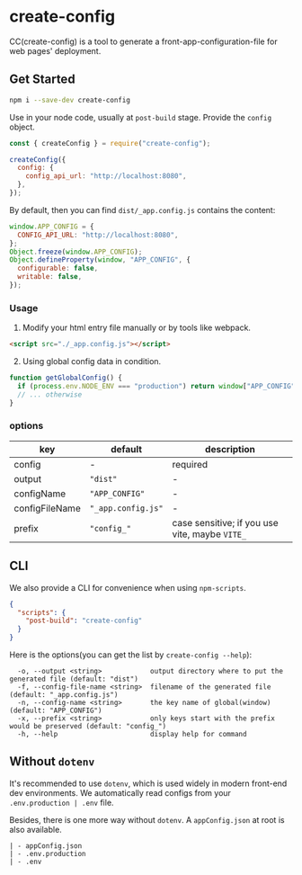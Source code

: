 # create-config

CC(create-config) is a tool to generate a front-app-configuration-file for web pages' deployment.

## Get Started

```bash
npm i --save-dev create-config
```

Use in your node code, usually at `post-build` stage. Provide the `config` object.

```js
const { createConfig } = require("create-config");

createConfig({
  config: {
    config_api_url: "http://localhost:8080",
  },
});
```

By default, then you can find `dist/_app.config.js` contains the content:

```js
window.APP_CONFIG = {
  CONFIG_API_URL: "http://localhost:8080",
};
Object.freeze(window.APP_CONFIG);
Object.defineProperty(window, "APP_CONFIG", {
  configurable: false,
  writable: false,
});
```

### Usage

1. Modify your html entry file manually or by tools like webpack.

```html
<script src="./_app.config.js"></script>
```

2. Using global config data in condition.

```js
function getGlobalConfig() {
  if (process.env.NODE_ENV === "production") return window["APP_CONFIG"];
  // ... otherwise
}
```

### options

| key            | default            | description                                    |
| -------------- | ------------------ | ---------------------------------------------- |
| config         | -                  | required                                       |
| output         | `"dist"`           | -                                              |
| configName     | `"APP_CONFIG"`     | -                                              |
| configFileName | `"_app.config.js"` | -                                              |
| prefix         | `"config_"`        | case sensitive; if you use vite, maybe `VITE_` |

## CLI

We also provide a CLI for convenience when using `npm-scripts`.

```json
{
  "scripts": {
    "post-build": "create-config"
  }
}
```

Here is the options(you can get the list by `create-config --help`):

```
  -o, --output <string>            output directory where to put the generated file (default: "dist")
  -f, --config-file-name <string>  filename of the generated file (default: "_app.config.js")
  -n, --config-name <string>       the key name of global(window) (default: "APP_CONFIG")
  -x, --prefix <string>            only keys start with the prefix would be preserved (default: "config_")
  -h, --help                       display help for command
```

## Without `dotenv`

It's recommended to use `dotenv`, which is used widely in modern front-end dev environments.
We automatically read configs from your `.env.production | .env` file.

Besides, there is one more way without `dotenv`. A `appConfig.json` at root is also available.

```
| - appConfig.json
| - .env.production
| - .env
```